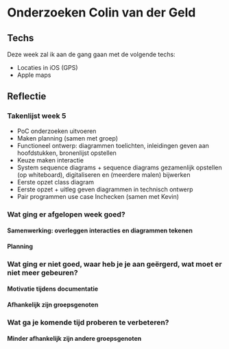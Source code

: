 ﻿# Onderzoeken Colin van der Geld

## Techs

Deze week zal ik aan de gang gaan met de volgende techs:
* Locaties in iOS (GPS)
* Apple maps

## Reflectie

### Takenlijst week 5
* PoC onderzoeken uitvoeren
* Maken planning (samen met groep)
* Functioneel ontwerp: diagrammen toelichten, inleidingen geven aan hoofdstukken, bronenlijst opstellen
* Keuze maken interactie
* System sequence diagrams + sequence diagrams gezamenlijk opstellen (op whiteboard), digitaliseren en (meerdere malen) bijwerken
* Eerste opzet class diagram
* Eerste opzet + uitleg geven diagrammen in technisch ontwerp
* Pair programmen use case Inchecken (samen met Kevin)


    
### Wat ging er afgelopen week goed?
#### Samenwerking: overleggen interacties en diagrammen tekenen

#### Planning


### Wat ging er niet goed, waar heb je je aan geërgerd, wat moet er niet meer gebeuren?
#### Motivatie tijdens documentatie

#### Afhankelijk zijn groepsgenoten

### Wat ga je komende tijd proberen te verbeteren?
#### Minder afhankelijk zijn andere groepsgenoten

#### 
